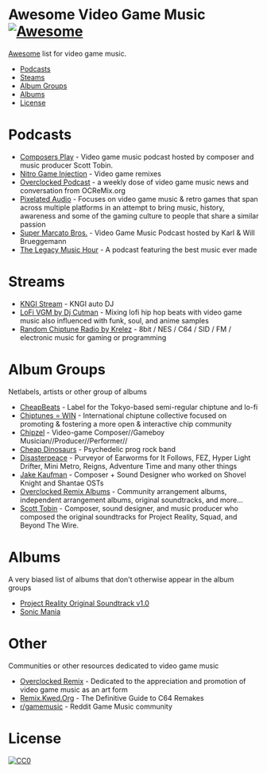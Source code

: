 Awesome Video Game Music [![Awesome](https://cdn.rawgit.com/sindresorhus/awesome/d7305f38d29fed78fa85652e3a63e154dd8e8829/media/badge.svg)](https://github.com/sindresorhus/awesome)
=============

[Awesome](https://github.com/sindresorhus/awesome) list for video game music.

- [Podcasts](#podcasts)
- [Steams](#Streams)
- [Album Groups](#album-groups)
- [Albums](#albums)
- [License](#license)

# Podcasts

* [Composers Play](https://www.youtube.com/playlist?list=PL05Yj9M-fWdJUySLU5fJ8Lg6h6t43_0nf) - Video game music podcast hosted by composer and music producer Scott Tobin.
* [Nitro Game Injection](https://kngi.org/category/shows/) - Video game remixes
* [Overclocked Podcast](http://www.whalesarewhales.com/overclocked-podcast/) - a weekly dose of video game music news and conversation from OCReMix.org
* [Pixelated Audio](https://pixelatedaudio.com/episodes/) - Focuses on video game music & retro games that span across multiple platforms in an attempt to bring music, history, awareness and some of the gaming culture to people that share a similar passion
* [Super Marcato Bros.](http://www.supermarcatobros.com/podcast/) - Video Game Music Podcast hosted by Karl & Will Brueggemann
* [The Legacy Music Hour](https://legacymusichour.blogspot.com/) - A podcast featuring the best music ever made

# Streams

* [KNGI Stream](http://139.162.242.244:8014/autodj) - KNGI auto DJ
* [LoFi VGM by Dj Cutman](https://youtu.be/R6W2BckoiSk) - Mixing lofi hip hop beats with video game music also influenced with funk, soul, and anime samples
* [Random Chiptune Radio by Krelez](https://youtu.be/bltoSPRSGv8) - 8bit / NES / C64 / SID / FM / electronic music for gaming or programming

# Album Groups

Netlabels, artists or other group of albums

* [CheapBeats](https://cheapbeatsmusic.bandcamp.com/music) - Label for the Tokyo-based semi-regular chiptune and lo-fi
* [Chiptunes = WIN](https://chiptuneswin.bandcamp.com/) - International chiptune collective focused on promoting & fostering a more open & interactive chip community
* [Chipzel](https://chipzel.co.uk/) - Video-game Composer//Gameboy Musician//Producer//Performer//
* [Cheap Dinosaurs](https://cheapdinosaurs.bandcamp.com/) - Psychedelic prog rock band
* [Disasterpeace](http://disasterpeace.com/music) - Purveyor of Earworms for It Follows, FEZ, Hyper Light Drifter, Mini Metro, Reigns, Adventure Time and many other things 
* [Jake Kaufman](https://virt.bandcamp.com/) - Composer + Sound Designer who worked on Shovel Knight and Shantae OSTs
* [Overclocked Remix Albums](https://ocremix.org/albums/) - Community arrangement albums, independent arrangement albums, original soundtracks, and more...
* [Scott Tobin](http://scotttobin.net/) - Composer, sound designer, and music producer who composed the original soundtracks for Project Reality, Squad, and Beyond The Wire.

# Albums

A very biased list of albums that don't otherwise appear in the album groups

- [Project Reality Original Soundtrack v1.0](https://open.spotify.com/album/4wcOu3JLqjWjcFpMwKS69C?si=FQXvzg3bQx2qPw1JdRx6oQ)
- [Sonic Mania](https://itunes.apple.com/us/album/sonic-mania-original-soundtrack-selected-edition/1333856904?app=itunes&ign-mpt=uo%3D4)

# Other

Communities or other resources dedicated to video game music

- [Overclocked Remix](https://ocremix.org/) - Dedicated to the appreciation and promotion of video game music as an art form
- [Remix.Kwed.Org](http://remix.kwed.org/) - The Definitive Guide to C64 Remakes 
- [r/gamemusic](https://www.reddit.com/r/gamemusic/) - Reddit Game Music community

# License

[![CC0](http://i.creativecommons.org/p/zero/1.0/88x31.png)](http://creativecommons.org/publicdomain/zero/1.0/)
